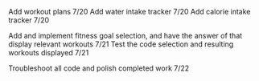 Add workout plans 7/20
Add water intake tracker 7/20 
Add calorie intake tracker 7/20

Add and implement fitness goal selection, and have the answer of that display relevant workouts 7/21
Test the code selection and resulting workouts displayed 7/21

Troubleshoot all code and polish completed work 7/22

